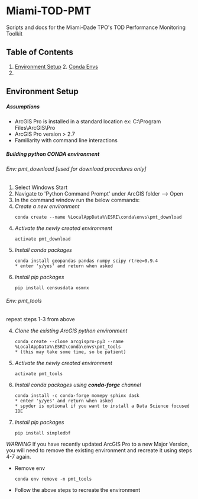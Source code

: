 # Miami-TOD-PMT
Scripts and docs for the Miami-Dade TPO's TOD Performance Monitoring Toolkit
## Table of Contents
1. [Environment Setup](#environment-setup)
   2. [Conda Envs](#building-python-conda-environment)
2. 
## Environment Setup
##### Assumptions
- ArcGIS Pro is installed in a standard location
    ex: C:\Program Files\ArcGIS\Pro
- ArcGIS Pro version > 2.7
- Familiarity with command line interactions

##### Building python CONDA environment
###### Env: *pmt_download* [used for download procedures only]
1. Select Windows Start
2. Navigate to 'Python Command Prompt' under ArcGIS folder --> Open
3. In the command window run the below commands:
4. _Create a new environment_
    ```
    conda create --name %LocalAppData%\ESRI\conda\envs\pmt_download
    ```
4) _Activate the newly created environment_
    ```
    activate pmt_download
    ```
5) _Install conda packages_
    ```
    conda install geopandas pandas numpy scipy rtree=0.9.4
    * enter 'y/yes' and return when asked
    ```
6) _Install pip packages_
    ```
    pip install censusdata osmnx
    ```
###### Env: *pmt_tools*
repeat steps 1-3 from above

4) _Clone the existing ArcGIS python environment_
    ```
    conda create --clone arcgispro-py3 --name %LocalAppData%\ESRI\conda\envs\pmt_tools
    * (this may take some time, so be patient)
    ```
4) _Activate the newly created environment_
    ```
    activate pmt_tools
    ```
5) _Install conda packages using **conda-forge** channel_
    ```
    conda install -c conda-forge momepy sphinx dask
    * enter 'y/yes' and return when asked
    * spyder is optional if you want to install a Data Science focused IDE
    ```
6) _Install pip packages_
    ```
    pip install simpledbf
    ```
_WARNING_
If you have recently updated ArcGIS Pro to a new Major Version, you will need to remove the existing environment and recreate it using
steps 4-7 again.
- Remove env
    ```
    conda env remove -n pmt_tools
    ```
- Follow the above steps to recreate the environment
